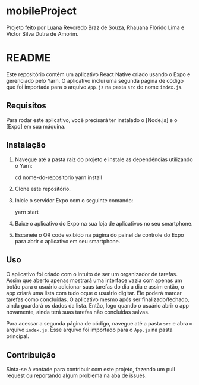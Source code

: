 # mobileProject
Projeto feito por Luana Revoredo Braz de Souza, Rhauana Flórido Lima e Victor Silva Dutra de Amorim.

# README

Este repositório contém um aplicativo React Native criado usando o Expo e gerenciado pelo Yarn. O aplicativo inclui uma segunda página de código que foi importada para o arquivo `App.js` na pasta `src` de nome `index.js`.

## Requisitos

Para rodar este aplicativo, você precisará ter instalado o [Node.js] e o [Expo] em sua máquina.

## Instalação

1. Navegue até a pasta raiz do projeto e instale as dependências utilizando o Yarn:

   cd nome-do-repositorio
   yarn install
   
2. Clone este repositório.

3. Inicie o servidor Expo com o seguinte comando:

   yarn start

4. Baixe o aplicativo do Expo na sua loja de aplicativos no seu smartphone.

5. Escaneie o QR code exibido na página do painel de controle do Expo para abrir o aplicativo em seu smartphone.

## Uso

O aplicativo foi criado com o intuito de ser um organizador de tarefas. Assim que aberto apenas mostrará uma interface vazia com apenas um botão para o usuário adicionar suas tarefas do dia a dia e assim então, o app criará uma lista com tudo oque o usuário digitar. Ele poderá marcar tarefas como concluídas. O aplicativo mesmo após ser finalizado/fechado, ainda guardará os dados da lista. Então, logo quando o usuário abrir o app novamente, ainda terá suas tarefas não concluídas salvas.

Para acessar a segunda página de código, navegue até a pasta `src` e abra o arquivo `index.js`. Esse arquivo foi importado para o `App.js` na pasta principal.

## Contribuição

Sinta-se à vontade para contribuir com este projeto, fazendo um pull request ou reportando algum problema na aba de issues. 

